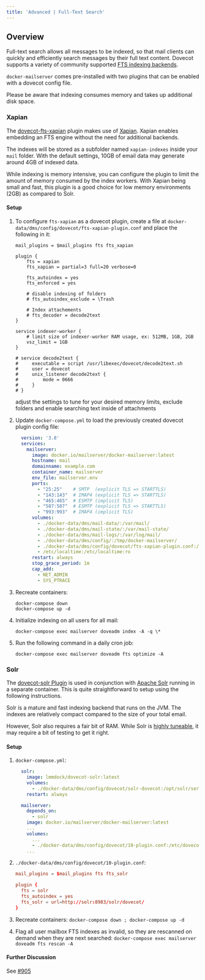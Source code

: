 ```yaml
---
title: 'Advanced | Full-Text Search'
---
```


## Overview

Full-text search allows all messages to be indexed, so that mail clients can quickly and efficiently search messages by their full text content. Dovecot supports a variety of community supported [FTS indexing backends](https://doc.dovecot.org/configuration_manual/fts/).

`docker-mailserver` comes pre-installed with two plugins that can be enabled with a dovecot config file.

Please be aware that indexing consumes memory and takes up additional disk space.

### Xapian

The [dovecot-fts-xapian](https://github.com/grosjo/fts-xapian) plugin makes use of [Xapian](https://xapian.org/). Xapian enables embedding an FTS engine without the need for additional backends.

The indexes will be stored as a subfolder named `xapian-indexes` inside your `mail` folder. With the default settings, 10GB of email data may generate around 4GB of indexed data.

While indexing is memory intensive, you can configure the plugin to limit the amount of memory consumed by the index workers. With Xapian being small and fast, this plugin is a good choice for low memory environments (2GB) as compared to Solr.

#### Setup

1. To configure `fts-xapian` as a dovecot plugin, create a file at `docker-data/dms/config/dovecot/fts-xapian-plugin.conf` and place the following in it:

    ```
    mail_plugins = $mail_plugins fts fts_xapian

    plugin {
        fts = xapian
        fts_xapian = partial=3 full=20 verbose=0

        fts_autoindex = yes
        fts_enforced = yes

        # disable indexing of folders
        # fts_autoindex_exclude = \Trash

        # Index attachements
        # fts_decoder = decode2text
    }

    service indexer-worker {
        # limit size of indexer-worker RAM usage, ex: 512MB, 1GB, 2GB
        vsz_limit = 1GB
    }

    # service decode2text {
    #     executable = script /usr/libexec/dovecot/decode2text.sh
    #     user = dovecot
    #     unix_listener decode2text {
    #         mode = 0666
    #     }
    # }
    ```

    adjust the settings to tune for your desired memory limits, exclude folders and enable searching text inside of attachments

2. Update `docker-compose.yml` to load the previously created dovecot plugin config file:

    ```yaml
      version: '3.8'
      services:
        mailserver:
          image: docker.io/mailserver/docker-mailserver:latest
          hostname: mail
          domainname: example.com
          container_name: mailserver
          env_file: mailserver.env
          ports:
            - "25:25"    # SMTP  (explicit TLS => STARTTLS)
            - "143:143"  # IMAP4 (explicit TLS => STARTTLS)
            - "465:465"  # ESMTP (implicit TLS)
            - "587:587"  # ESMTP (explicit TLS => STARTTLS)
            - "993:993"  # IMAP4 (implicit TLS)
          volumes:
            - ./docker-data/dms/mail-data/:/var/mail/
            - ./docker-data/dms/mail-state/:/var/mail-state/
            - ./docker-data/dms/mail-logs/:/var/log/mail/
            - ./docker-data/dms/config/:/tmp/docker-mailserver/
            - ./docker-data/dms/config/dovecot/fts-xapian-plugin.conf:/etc/dovecot/conf.d/10-plugin.conf:ro
            - /etc/localtime:/etc/localtime:ro
          restart: always
          stop_grace_period: 1m
          cap_add:
            - NET_ADMIN
            - SYS_PTRACE
    ```

3. Recreate containers:

    ```
    docker-compose down
    docker-compose up -d
    ```

4. Initialize indexing on all users for all mail:

    ```
    docker-compose exec mailserver doveadm index -A -q \*
    ```

5. Run the following command in a daily cron job:

    ```
    docker-compose exec mailserver doveadm fts optimize -A
    ```

### Solr

The [dovecot-solr Plugin](https://wiki2.dovecot.org/Plugins/FTS/Solr) is used in conjunction with [Apache Solr](https://lucene.apache.org/solr/) running in a separate container. This is quite straightforward to setup using the following instructions.

Solr is a mature and fast indexing backend that runs on the JVM. The indexes are relatively compact compared to the size of your total email. 

However, Solr also requires a fair bit of RAM. While Solr is [highly tuneable](https://solr.apache.org/guide/7_0/query-settings-in-solrconfig.html), it may require a bit of testing to get it right.

#### Setup

1. `docker-compose.yml`:

    ```yaml
      solr:
        image: lmmdock/dovecot-solr:latest
        volumes:
          - ./docker-data/dms/config/dovecot/solr-dovecot:/opt/solr/server/solr/dovecot
        restart: always

      mailserver:
        depends_on:
          - solr
        image: docker.io/mailserver/docker-mailserver:latest
        ...
        volumes:
          ...
          - ./docker-data/dms/config/dovecot/10-plugin.conf:/etc/dovecot/conf.d/10-plugin.conf:ro
        ...
    ```

2. `./docker-data/dms/config/dovecot/10-plugin.conf`:

    ```conf
    mail_plugins = $mail_plugins fts fts_solr

    plugin {
      fts = solr
      fts_autoindex = yes
      fts_solr = url=http://solr:8983/solr/dovecot/
    }
    ```

3. Recreate containers: `docker-compose down ; docker-compose up -d`

4. Flag all user mailbox FTS indexes as invalid, so they are rescanned on demand when they are next searched: `docker-compose exec mailserver doveadm fts rescan -A`

#### Further Discussion

See [#905](https://github.com/docker-mailserver/docker-mailserver/issues/905)

